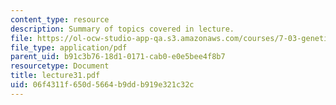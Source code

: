 ```yaml
---
content_type: resource
description: Summary of topics covered in lecture.
file: https://ol-ocw-studio-app-qa.s3.amazonaws.com/courses/7-03-genetics-fall-2004/06f4311f650d5664b9ddb919e321c32c_lecture31.pdf
file_type: application/pdf
parent_uid: b91c3b76-18d1-0171-cab0-e0e5bee4f8b7
resourcetype: Document
title: lecture31.pdf
uid: 06f4311f-650d-5664-b9dd-b919e321c32c
---
```

